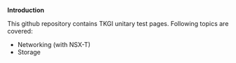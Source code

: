 **Introduction**

This github repository contains TKGI unitary test pages.
Following topics are covered:
* Networking (with NSX-T)
* Storage
